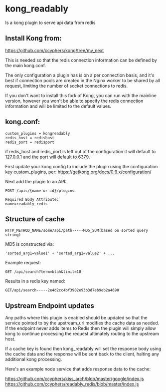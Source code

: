 # kong_readably


Is a kong plugin to serve api data from redis

## Install Kong from:
https://github.com/ccyphers/kong/tree/my_next

This is needed so that the redis connection information can be defined by the main kong.conf.

The only configuration a plugin has is on a per connection basis, and it's best
if connection pools are created in the Nginx worker to be shared by
all request, limiting the number of socket connections to redis.

If you don't want to install this fork of Kong, you can run with the mainline version,
however you won't be able to specify the redis connection information and will be limited
to the default values.


## kong.conf:
    custom_plugins = kongreadably
    redis_host = redishost
    redis_port = redisport

if redis_host and redis_port is left out of the configuration it will default
to 127.0.0.1 and the port will default to 6379.

First update your kong config to include the plugin using the configuration key custom_plugins, per:
https://getkong.org/docs/0.9.x/configuration/

Next add the plugin to an API:

    POST /apis/{name or id}/plugins

    Required Body Attribute:
    name=readably_redis


## Structure of cache
    HTTP_METHOD_NAME/some/api/path-----MD5_SUM(based on sorted query string)

MD5 is constructed via:

    'sorted_arg1=value1' + 'sorted_arg2=value2' + ...

Example request:

    GET /api/search?term=blah&limit=10

Results in a redis key named:

    GET/api/search-----2e4d2cc4bf3902e93b3d7eb9eb2a4690

## Upstream Endpoint updates
Any paths where this plugin is enabled should be updated so that the service pointed to by the
upstream_url modifies the cache data as needed.  If the endpoint never adds items to Redis then the plugin
will simply allow kong to continue processing the request ultimately routing to the upstream host.

If a cache key is found then kong_readably will set the response body using the cache data and
the response will be sent back to the client, halting any additional kong processing.

Here's an example node service that adds response data to the cache:

https://github.com/ccyphers/kiss_arch/blob/master/google/index.js
https://github.com/ccyphers/readably_redis/blob/master/index.js



